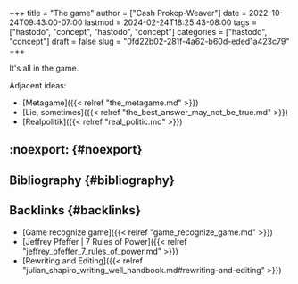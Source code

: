+++
title = "The game"
author = ["Cash Prokop-Weaver"]
date = 2022-10-24T09:43:00-07:00
lastmod = 2024-02-24T18:25:43-08:00
tags = ["hastodo", "concept", "hastodo", "concept"]
categories = ["hastodo", "concept"]
draft = false
slug = "0fd22b02-281f-4a62-b60d-eded1a423c79"
+++

It's all in the game.

Adjacent ideas:

-   [Metagame]({{< relref "the_metagame.md" >}})
-   [Lie, sometimes]({{< relref "the_best_answer_may_not_be_true.md" >}})
-   [Realpolitik]({{< relref "real_politic.md" >}})


## :noexport: {#noexport}


## Bibliography {#bibliography}

<style>.csl-entry{text-indent: -1.5em; margin-left: 1.5em;}</style><div class="csl-bib-body">
</div>


## Backlinks {#backlinks}

-   [Game recognize game]({{< relref "game_recognize_game.md" >}})
-   [Jeffrey Pfeffer | 7 Rules of Power]({{< relref "jeffrey_pfeffer_7_rules_of_power.md" >}})
-   [Rewriting and Editing]({{< relref "julian_shapiro_writing_well_handbook.md#rewriting-and-editing" >}})
